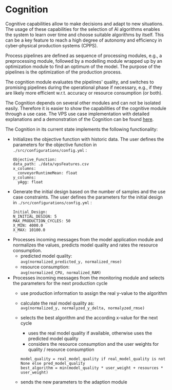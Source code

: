 # Cognition
Cognitive capabilities allow to make decisions and adapt to new situations. 
The usage of these capabilities for the selection of AI algorithms enables the system to learn over time and choose suitable algorithms by itself.
This can be a key feature to reach a high degree of autonomy and efficiency in cyber-physical production systems (CPPS). 

Process pipelines are defined as sequence of processing modules, e.g., a preprocessing module, followed by a modelling module wrapped up by an optimization module to find an optimum of the model. 
The purpose of the pipelines is the optimization of the production process.

The cognition module evaluates the pipelines' quality, and switches to promising pipelines during the operational phase if necessary, e.g., if they are likely more efficient w.r.t. accuracy or resource consumption (or both). 

The Cognition depends on several other modules and can not be isolated easily. 
Therefore it is easier to show the capabilities of the cognitive module through a use case.
The VPS use case implementation with detailed explanations and a demonstration of the Cognition can be found [here](../../../Use_Cases/VPS_Popcorn_Production/Docker/readme.md).

The Cognition in its current state implements the following functionality:
- Initializes the objective function with historic data. The user defines the parameters for the objective function in `./src/configurations/config.yml` :
  ```
  Objective_Function:
  data_path: ./data/vpsFeatures.csv
  x_columns:
    conveyorRuntimeMean: float
  y_columns:
    yAgg: float
  ```
- Generate the initial design based on the number of samples and the use case constraints. The user defines the parameters for the initial design in `./src/configurations/config.yml` :
  ```
  Initial_Design:
  N_INITIAL_DESIGN: 5
  MAX_PRODUCTION_CYCLES: 50
  X_MIN: 4000.0
  X_MAX: 10100.0 
  ```
- Processes incoming messages from the model application module and normalizes the values, predicts model quality and rates the resource consumption.
  - predicted model quality:\
  `avg(normalized_predicted_y, normalized_rmse)`
  - resource consumption:\
  `avg(normalized_CPU, normalized_RAM)`
- Processes incoming messages from the monitoring module and selects the parameters for the next production cycle
  - use production information to assign the real y-value to the algorithm
  - calculate the real model quality as:\
  `avg(normalized_y, normalyzed_y_delta, normalyzed_rmse)`
  - selects the best algorithm and the according x-value for the next cycle
    - uses the real model quality if available, otherwise uses the predicted model quality
    - considers the resource consumption and the user weights for quality / resource consumption
  
    ```
    model_quality = real_model_quality if real_model_quality is not None else pred_model_quality
    best_algorithm = min(model_quality * user_weight + resources * user_weight)
    ```
  - sends the new parameters to the adaption module
